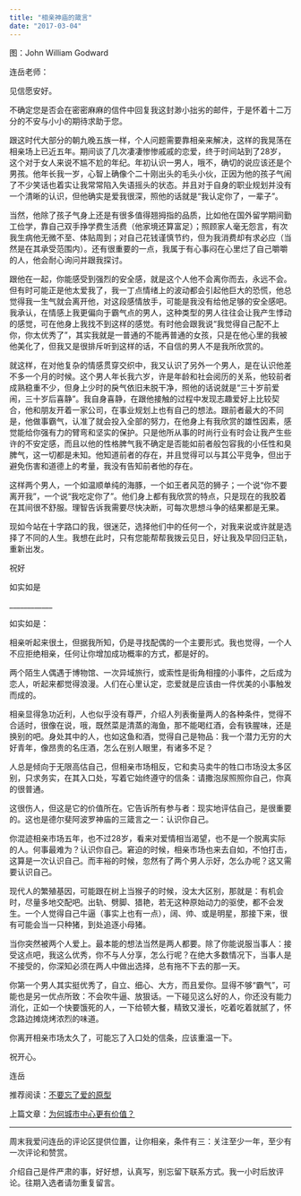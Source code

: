 ```yaml
---
title: "相亲神庙的箴言"
date: "2017-03-04"
---
```


图：John William Godward

连岳老师：

见信愿安好。

不确定您是否会在密密麻麻的信件中回复我这封渺小拙劣的邮件，于是怀着十二万分的不安与小小的期待求助于您。

跟这时代大部分的朝九晚五族一样，个人问题需要靠相亲来解决，这样的我晃荡在相亲场上已近五年。期间谈了几次凄凄惨惨戚戚的恋爱，终于时间站到了28岁，这个对于女人来说不尴不尬的年纪。年初认识一男人，哦不，确切的说应该还是个男孩。他年长我一岁，心智上确像个二十刚出头的毛头小伙，正因为他的孩子气闹了不少笑话也着实让我常常陷入失语摇头的状态。并且对于自身的职业规划并没有一个清晰的认识，但他确实是爱我很深，照他的话就是“我认定你了，一辈子”。

当然，他除了孩子气身上还是有很多值得翘拇指的品质，比如他在国外留学期间勤工俭学，靠自己双手挣学费生活费（他家境还算富足）；照顾家人毫无怨言，有次我生病他无微不至、体贴周到；对自己花钱谨慎节约，但为我消费却有求必应（当然是在其承受范围内）。还有很重要的一点，我属于有心事闷在心里烂了自己嚼嚼的人，他会耐心询问并跟我探讨。

跟他在一起，你能感受到强烈的安全感，就是这个人他不会离你而去，永远不会。但有时可能正是他太爱我了，我一丁点情绪上的波动都会引起他巨大的恐慌，他总觉得我一生气就会离开他，对这段感情放手，可能是我没有给他足够的安全感吧。我承认，在情感上我更偏向于霸气点的男人，这种类型的男人往往会让我产生悸动的感觉，可在他身上我找不到这样的感觉。有时他会跟我说“我觉得自己配不上你，你太优秀了”，其实我就是一普通的不能再普通的女孩，只是在他心里的我被他美化了，但我又是很排斥听到这样的话，不自信的男人不是我所欣赏的。

就这样，在对他复杂的情感贯穿交织中，我又认识了另外一个男人，是在认识他差不多一个月的时候。这个男人年长我六岁，许是年龄和社会阅历的关系，他较前者成熟稳重不少，但身上少时的戾气依旧未脱干净，照他的话说就是“三十岁前爱闹，三十岁后喜静”。我自身喜静，在跟他接触的过程中发现志趣爱好上比较契合，他和朋友开着一家公司，在事业规划上也有自己的想法。跟前者最大的不同是，他做事霸气，认准了就会投入全部的努力，在他身上有我欣赏的雄性因素，感觉能给你强有力的臂弯和坚实的保护。只是他所从事的时尚行业有时会让我产生些许的不安定感，而且以他的性格脾气我不确定是否能如前者般包容我的小任性和臭脾气，这一切都是未知。他知道前者的存在，并且觉得可以与其公平竞争，但出于避免伤害和道德上的考量，我没有告知前者他的存在。

这样两个男人，一个如温顺单纯的海豚，一个如王者风范的狮子；一个说“你不要离开我”，一个说“我吃定你了”。他们身上都有我欣赏的特点，只是现在的我胶着在其间很不舒服。理智告诉我需要尽快决断，可每次思想斗争的结果都是无果。

现如今站在十字路口的我，很迷茫，选择他们中的任何一个，对我来说或许就是选择了不同的人生。我想在此时，只有您能帮帮我拨云见日，好让我及早回归正轨，重新出发。

祝好

如实如是  

\_\_\_\_\_\_\_\_\_\_\_\_

如实如是：

相亲听起来很土，但据我所知，仍是寻找配偶的一个主要形式。我也觉得，一个人不应拒绝相亲，任何让你增加成功概率的方式，都是好的。

两个陌生人偶遇于博物馆、一次异域旅行，或索性是街角相撞的小事件，之后成为恋人，听起来都觉得浪漫。人们在心里认定，恋爱就是应该由一件优美的小事触发而成的。

相亲显得急功近利，人也似乎没有尊严，介绍人列表衡量两人的各种条件，觉得不合适时，很像在说，哦，既然菜是清蒸的海鱼，那不能喝红酒，会有铁腥味，还是换别的吧。身处其中的人，也如这鱼和酒，觉得自己是物品：我一个潜力无穷的大好青年，像昂贵的名庄酒，怎么在别人眼里，有诸多不足？

人总是倾向于无限高估自己，但相亲市场相反，它和卖马卖牛的牲口市场没太多区别，只求务实，在其入口处，写着它始终遵守的信条：请撒泡尿照照你自己，你真的很普通。

这很伤人，但这是它的价值所在。它告诉所有参与者：现实地评估自己，是很重要的。这也是德尔斐阿波罗神庙的三箴言之一：认识你自己。

你混迹相亲市场五年，也不过28岁，看来对爱情相当渴望，也不是一个脱离实际的人。何事最难为？认识你自己。窘迫的时候，相亲市场也来去自如，不怕打击，这算是一次认识自己。而丰裕的时候，忽然有了两个男人示好，怎么办呢？这又需要认识自己。

现代人的繁殖基因，可能跟在树上当猴子的时候，没太大区别，那就是：有机会时，尽量多地交配吧。出轨、劈脚、猎艳，若无这种原始动力的驱使，都不会发生。一个人觉得自己牛逼（事实上也有一点），阔、帅、或是明星，那接下来，很有可能会当一只种猪，到处追逐小母猪。

当你突然被两个人爱上。最本能的想法当然是两人都要。除了你能说服当事人：接受这点吧，我这么优秀，你不与人分享，怎么行呢？在绝大多数情况下，当事人是不接受的，你深知必须在两人中做出选择，总有拖不下去的那一天。

你第一个男人其实挺优秀了，自立、细心、大方，而且爱你。显得不够“霸气”，可能也是另一优点所致：不会吹牛逼、放狠话。一下碰见这么好的人，你还没有能力消化，正如一个快要饿死的人，一下给顿大餐，精致又漫长，吃着吃着就腻了，怀念路边摊烧烤浓烈的味道。

你离开相亲市场太久了，可能忘了入口处的信条，应该重温一下。

祝开心。

连岳

推荐阅读：[不要忘了爱的原型](http://mp.weixin.qq.com/s?__biz=MjM5NDU0Mjk2MQ==&mid=2651622789&idx=1&sn=98e15b0c50daf9b1a3a92aa74b4d6d16&chksm=bd7e099b8a09808d5438bfad0b6f10dd96a9e498350b98165bd5b0cd98414b85a37b22007f10&scene=21#wechat_redirect)

上篇文章：[为何城市中心更有价值？](http://mp.weixin.qq.com/s?__biz=MjM5NDU0Mjk2MQ==&mid=2651622812&idx=1&sn=f935f4bd984b6b8fc606b973488bc635&chksm=bd7e09828a09809413d877de091d4a136c40bbb21ff32ff8e47fd4a6e4549cbd186404cdaf1b&scene=21#wechat_redirect)

* * *

周末我爱问连岳的评论区提供位置，让你相亲，条件有三：关注至少一年，至少有一次评论和赞赏。

介绍自己是件严肃的事，好好想，认真写，别忘留下联系方式。我一小时后放评论。往期入选者请勿重复留言。
